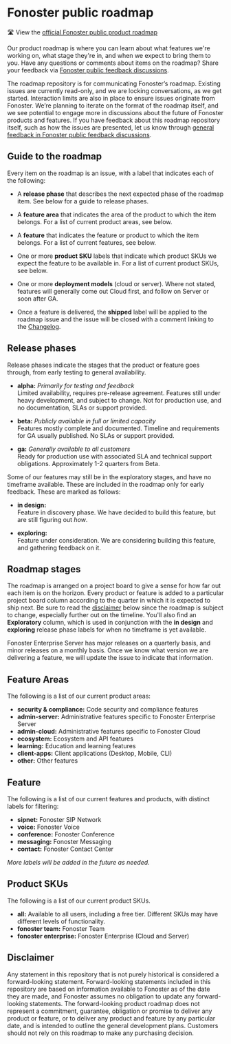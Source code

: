 # Fonoster public roadmap

🛣️ View the [official Fonoster public product roadmap](https://github.com/orgs/fonoster/projects/9/views/1?layout=board)

Our product roadmap is where you can learn about what features we're working on, what stage they're in, and when we expect to bring them to you. Have any questions or comments about items on the roadmap? Share your feedback via [Fonoster public feedback discussions](https://github.com/fonoster/fonoster/discussions/204). 

The roadmap repository is for communicating Fonoster’s roadmap. Existing issues are currently read-only, and we are locking conversations, as we get started. Interaction limits are also in place to ensure issues originate from Fonoster. We’re planning to iterate on the format of the roadmap itself, and we see potential to engage more in discussions about the future of Fonoster products and features. If you have feedback about this roadmap repository itself, such as how the issues are presented, let us know through [general feedback in Fonoster public feedback discussions](https://github.com/fonoster/fonoster/discussions/204).

## Guide to the roadmap

Every item on the roadmap is an issue, with a label that indicates each of the following:

- A **release phase** that describes the next expected phase of the roadmap item. See below for a guide to release phases. 

- A **feature area** that indicates the area of the product to which the item belongs. For a list of current product areas, see below.

- A **feature** that indicates the feature or product to which the item belongs. For a list of current features, see below. 

- One or more **product SKU** labels that indicate which product SKUs we expect the feature to be available in. For a list of current product SKUs, see below.

- One or more **deployment models** (cloud or server). Where not stated, features will generally come out Cloud first, and follow on Server or soon after GA.

- Once a feature is delivered, the **shipped** label will be applied to the roadmap issue and the issue will be closed with a comment linking to the [Changelog](https://github.com/fonoster/fonoster/blob/main/CHANGELOG.md).

## Release phases

Release phases indicate the stages that the product or feature goes through, from early testing to general availability.

- **alpha:** *Primarily for testing and feedback*\
Limited availability, requires pre-release agreement. Features still under heavy development, and subject to change. Not for production use, and no documentation, SLAs or support provided.

- **beta:** *Publicly available in full or limited capacity*\
Features mostly complete and documented. Timeline and requirements for GA usually published. No SLAs or support provided.

- **ga:** *Generally available to all customers*\
Ready for production use with associated SLA and technical support obligations. Approximately 1-2 quarters from Beta.

Some of our features may still be in the exploratory stages, and have no timeframe available. These are included in the roadmap only for early feedback. These are marked as follows: 

- **in design:**\
Feature in discovery phase. We have decided to build this feature, but are still figuring out _how_.

- **exploring:**\
Feature under consideration. We are considering building this feature, and gathering feedback on it.

## Roadmap stages

The roadmap is arranged on a project board to give a sense for how far out each item is on the horizon. Every product or feature is added to a particular project board column according to the quarter in which it is expected to ship next. Be sure to read the [disclaimer](#disclaimer) below since the roadmap is subject to change, especially further out on the timeline. You'll also find an **Exploratory** column, which is used in conjunction with the **in design** and **exploring** release phase labels for when no timeframe is yet available.

Fonoster Enterprise Server has major releases on a quarterly basis, and minor releases on a monthly basis. Once we know what version we are delivering a feature, we will update the issue to indicate that information.

## Feature Areas

The following is a list of our current product areas:

- **security & compliance:** Code security and compliance features
- **admin-server:** Administrative features specific to Fonoster Enterprise Server
- **admin-cloud:** Administrative features specific to Fonoster Cloud
- **ecosystem:** Ecosystem and API features
- **learning:** Education and learning features
- **client-apps:** Client applications (Desktop, Mobile, CLI)
- **other:** Other features

## Feature

The following is a list of our current features and products, with distinct labels for filtering:

- **sipnet:** Fonoster SIP Network
- **voice:** Fonoster Voice
- **conference:** Fonoster Conference
- **messaging:** Fonoster Messaging
- **contact:** Fonoster Contact Center

_More labels will be added in the future as needed._

## Product SKUs 

The following is a list of our current product SKUs. 

- **all:** Available to all users, including a free tier. Different SKUs may have different levels of functionality.
- **fonoster team:** Fonoster Team
- **fonoster enterprise:** Fonoster Enterprise (Cloud and Server)

## Disclaimer 

Any statement in this repository that is not purely historical is considered a forward-looking statement. Forward-looking statements included in this repository are based on information available to Fonoster as of the date they are made, and Fonoster assumes no obligation to update any forward-looking statements. The forward-looking product roadmap does not represent a commitment, guarantee, obligation or promise to deliver any product or feature, or to deliver any product and feature by any particular date, and is intended to outline the general development plans. Customers should not rely on this roadmap to make any purchasing decision.
